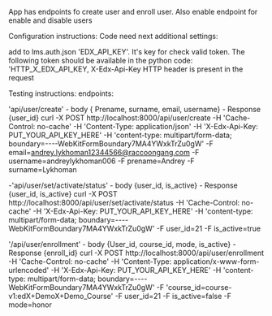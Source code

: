 App has endpoints fo create user and enroll user. Also enable endpoint for enable and disable users


Configuration instructions:
Code need next additional settings:

add to lms.auth.json 'EDX_API_KEY'. It's key for check valid token.
The following token should be available in the python code: 'HTTP_X_EDX_API_KEY,
X-Edx-Api-Key HTTP header is present in the request


Testing instructions:
endpoints:

'api/user/create' - body { Prename, surname, email, username} - Response {user_id}
curl -X POST
http://localhost:8000/api/user/create
-H 'Cache-Control: no-cache'
-H 'Content-Type: application/json'
-H 'X-Edx-Api-Key: PUT_YOUR_API_KEY_HERE'
-H 'content-type: multipart/form-data; boundary=----WebKitFormBoundary7MA4YWxkTrZu0gW'
-F email=andrey.lykhoman12344566@raccoongang.com
-F username=andreylykhoman006
-F prename=Andrey
-F surname=Lykhoman

-'api/user/set/activate/status' - body {user_id, is_active} - Response {user_id, is_active}
curl -X POST
http://localhost:8000/api/user/set/activate/status
-H 'Cache-Control: no-cache'
-H 'X-Edx-Api-Key: PUT_YOUR_API_KEY_HERE'
-H 'content-type: multipart/form-data; boundary=----WebKitFormBoundary7MA4YWxkTrZu0gW'
-F user_id=21
-F is_active=true

'/api/user/enrollment' - body {User_id, course_id, mode, is_active} - Response {enroll_id}
curl -X POST
http://localhost:8000/api/user/enrollment
-H 'Cache-Control: no-cache'
-H 'Content-Type: application/x-www-form-urlencoded'
-H 'X-Edx-Api-Key: PUT_YOUR_API_KEY_HERE'
-H 'content-type: multipart/form-data; boundary=----WebKitFormBoundary7MA4YWxkTrZu0gW'
-F 'course_id=course-v1:edX+DemoX+Demo_Course'
-F user_id=21
-F is_active=false
-F mode=honor